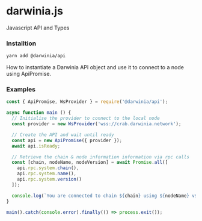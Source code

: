 # darwinia.js
Javascript API and Types

### Installtion

```bash
yarn add @darwinia/api
```
 How to instantiate a Darwinia API object and use it to connect to a node using ApiPromise.

### Examples
```javascript
const { ApiPromise, WsProvider } = require('@darwinia/api');

async function main () {
  // Initialise the provider to connect to the local node
  const provider = new WsProvider('wss://crab.darwinia.network');

  // Create the API and wait until ready
  const api = new ApiPromise({ provider });
  await api.isReady;

  // Retrieve the chain & node information information via rpc calls
  const [chain, nodeName, nodeVersion] = await Promise.all([
    api.rpc.system.chain(),
    api.rpc.system.name(),
    api.rpc.system.version()
  ]);

  console.log(`You are connected to chain ${chain} using ${nodeName} v${nodeVersion}`);
}

main().catch(console.error).finally(() => process.exit());
```




